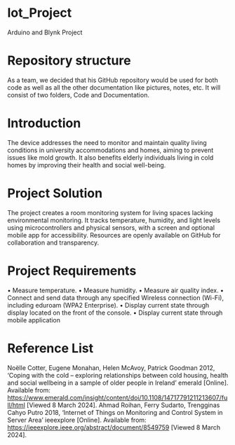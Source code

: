 # Iot_Project
Arduino and Blynk Project

# Repository structure
As a team, we decided that his GitHub repository would be used for both code as well as all the other documentation like pictures, notes, etc.
It will consist of two folders, Code and Documentation.

# Introduction
The device addresses the need to monitor and maintain quality living conditions in university accommodations and homes, aiming to prevent issues like mold growth. It also benefits elderly individuals living in cold homes by improving their health and social well-being.

# Project Solution
The project creates a room monitoring system for living spaces lacking environmental monitoring. It tracks temperature, humidity, and light levels using microcontrollers and physical sensors, with a screen and optional mobile app for accessibility. Resources are openly available on GitHub for collaboration and transparency. 

# Project Requirements
•	Measure temperature.
•	Measure humidity.
•	Measure air quality index.
•	Connect and send data through any specified Wireless connection (Wi-Fi), including eduroam (WPA2 Enterprise).
•	Display current state through display located on the front of the console.
•	Display current state through mobile application



# Reference List
Noëlle Cotter, Eugene Monahan, Helen McAvoy, Patrick Goodman 2012, ‘Coping with the cold – exploring relationships between cold housing, health and social wellbeing in a sample of older people in Ireland’ emerald [Online]. Available from: https://www.emerald.com/insight/content/doi/10.1108/14717791211213607/full/html
[Viewed 8 March 2024]. 
Ahmad Roihan, Ferry Sudarto, Trengginas Cahyo Putro 2018, ‘Internet of Things on Monitoring and Control System in Server Area’ ieeexplore [Online]. Available from: https://ieeexplore.ieee.org/abstract/document/8549759
[Viewed 8 March 2024]. 



